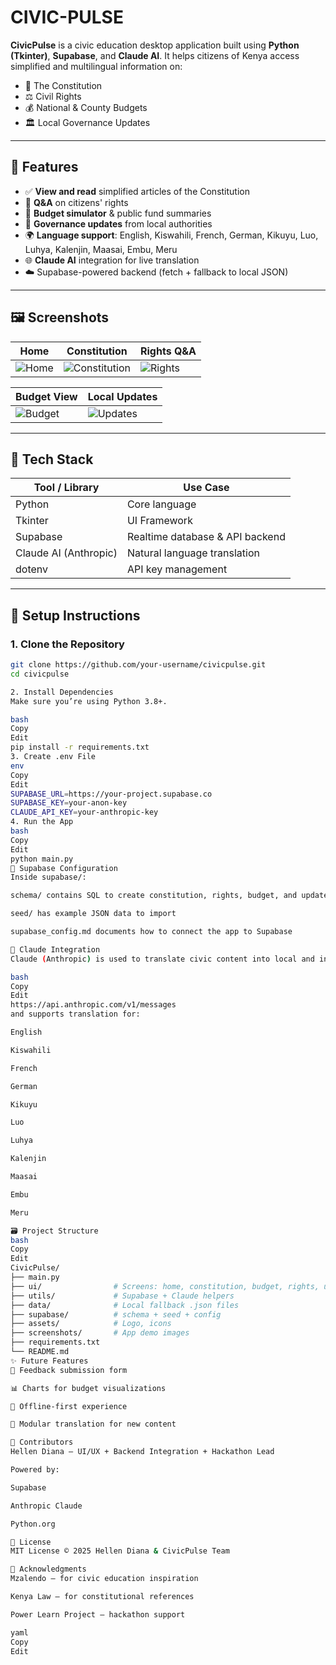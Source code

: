 # CIVIC-PULSE

**CivicPulse** is a civic education desktop application built using **Python (Tkinter)**, **Supabase**, and **Claude AI**. It helps citizens of Kenya access simplified and multilingual information on:

- 📜 The Constitution
- ⚖️ Civil Rights
- 💰 National & County Budgets
- 🏛️ Local Governance Updates

---

## 🚀 Features

- ✅ **View and read** simplified articles of the Constitution
- 🧠 **Q&A** on citizens' rights
- 💸 **Budget simulator** & public fund summaries
- 📰 **Governance updates** from local authorities
- 🌍 **Language support**: English, Kiswahili, French, German, Kikuyu, Luo, Luhya, Kalenjin, Maasai, Embu, Meru
- 🌐 **Claude AI** integration for live translation
- ☁️ Supabase-powered backend (fetch + fallback to local JSON)

---

## 🖼️ Screenshots

| Home                         | Constitution                        | Rights Q&A                       |
|-----------------------------|-------------------------------------|----------------------------------|
| ![Home](screenshots/home_screen.png) | ![Constitution](screenshots/constitution_screen.png) | ![Rights](screenshots/rights_screen.png) |

| Budget View                  | Local Updates                       |
|-----------------------------|-------------------------------------|
| ![Budget](screenshots/budget_screen.png) | ![Updates](screenshots/updates_screen.png) |

---

## 🧩 Tech Stack

| Tool / Library     | Use Case                            |
|--------------------|-------------------------------------|
| Python             | Core language                       |
| Tkinter            | UI Framework                        |
| Supabase           | Realtime database & API backend     |
| Claude AI (Anthropic) | Natural language translation     |
| dotenv             | API key management                  |

---

## 🔧 Setup Instructions

### 1. Clone the Repository

```bash
git clone https://github.com/your-username/civicpulse.git
cd civicpulse

2. Install Dependencies
Make sure you’re using Python 3.8+.

bash
Copy
Edit
pip install -r requirements.txt
3. Create .env File
env
Copy
Edit
SUPABASE_URL=https://your-project.supabase.co
SUPABASE_KEY=your-anon-key
CLAUDE_API_KEY=your-anthropic-key
4. Run the App
bash
Copy
Edit
python main.py
🔌 Supabase Configuration
Inside supabase/:

schema/ contains SQL to create constitution, rights, budget, and updates tables

seed/ has example JSON data to import

supabase_config.md documents how to connect the app to Supabase

🤖 Claude Integration
Claude (Anthropic) is used to translate civic content into local and international languages. The app connects to:

bash
Copy
Edit
https://api.anthropic.com/v1/messages
and supports translation for:

English

Kiswahili

French

German

Kikuyu

Luo

Luhya

Kalenjin

Maasai

Embu

Meru

🗃️ Project Structure
bash
Copy
Edit
CivicPulse/
├── main.py
├── ui/                # Screens: home, constitution, budget, rights, updates
├── utils/             # Supabase + Claude helpers
├── data/              # Local fallback .json files
├── supabase/          # schema + seed + config
├── assets/            # Logo, icons
├── screenshots/       # App demo images
├── requirements.txt
└── README.md
✨ Future Features
📣 Feedback submission form

📊 Charts for budget visualizations

🔁 Offline-first experience

🧩 Modular translation for new content

👥 Contributors
Hellen Diana — UI/UX + Backend Integration + Hackathon Lead

Powered by:

Supabase

Anthropic Claude

Python.org

📜 License
MIT License © 2025 Hellen Diana & CivicPulse Team

🙌 Acknowledgments
Mzalendo — for civic education inspiration

Kenya Law — for constitutional references

Power Learn Project — hackathon support

yaml
Copy
Edit
